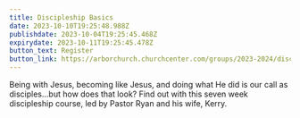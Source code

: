 ```yaml
---
title: Discipleship Basics
date: 2023-10-10T19:25:48.988Z
publishdate: 2023-10-04T19:25:45.468Z
expirydate: 2023-10-11T19:25:45.478Z
button_text: Register
button_link: https://arborchurch.churchcenter.com/groups/2023-2024/discipleship
---
```

Being with Jesus, becoming like Jesus, and doing what He did is our call as disciples…but how does that look? Find out with this seven week discipleship course, led by Pastor Ryan and his wife, Kerry.
